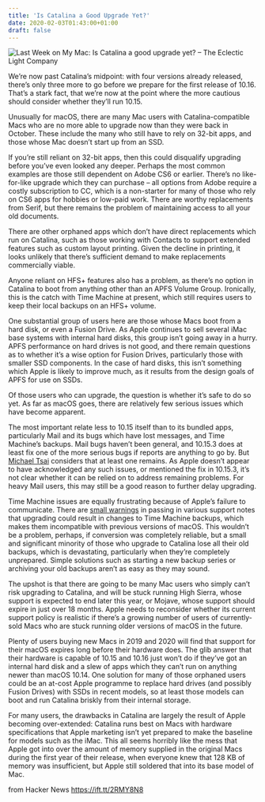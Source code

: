 ```yaml
---
title: 'Is Catalina a Good Upgrade Yet?'
date: 2020-02-03T01:43:00+01:00
draft: false
---
```


![](https://s0.wp.com/i/blank.jpg "Last Week on My Mac: Is Catalina a good upgrade yet? – The Eclectic Light Company")  

We’re now past Catalina’s midpoint: with four versions already released, there’s only three more to go before we prepare for the first release of 10.16. That’s a stark fact, that we’re now at the point where the more cautious should consider whether they’ll run 10.15.

Unusually for macOS, there are many Mac users with Catalina-compatible Macs who are no more able to upgrade now than they were back in October. These include the many who still have to rely on 32-bit apps, and those whose Mac doesn’t start up from an SSD.

If you’re still reliant on 32-bit apps, then this could disqualify upgrading before you’ve even looked any deeper. Perhaps the most common examples are those still dependent on Adobe CS6 or earlier. There’s no like-for-like upgrade which they can purchase – all options from Adobe require a costly subscription to CC, which is a non-starter for many of those who rely on CS6 apps for hobbies or low-paid work. There are worthy replacements from Serif, but there remains the problem of maintaining access to all your old documents.

There are other orphaned apps which don’t have direct replacements which run on Catalina, such as those working with Contacts to support extended features such as custom layout printing. Given the decline in printing, it looks unlikely that there’s sufficient demand to make replacements commercially viable.

Anyone reliant on HFS+ features also has a problem, as there’s no option in Catalina to boot from anything other than an APFS Volume Group. Ironically, this is the catch with Time Machine at present, which still requires users to keep their local backups on an HFS+ volume.

One substantial group of users here are those whose Macs boot from a hard disk, or even a Fusion Drive. As Apple continues to sell several iMac base systems with internal hard disks, this group isn’t going away in a hurry. APFS performance on hard drives is not good, and there remain questions as to whether it’s a wise option for Fusion Drives, particularly those with smaller SSD components. In the case of hard disks, this isn’t something which Apple is likely to improve much, as it results from the design goals of APFS for use on SSDs.

Of those users who can upgrade, the question is whether it’s safe to do so yet. As far as macOS goes, there are relatively few serious issues which have become apparent.

The most important relate less to 10.15 itself than to its bundled apps, particularly Mail and its bugs which have lost messages, and Time Machine’s backups. Mail bugs haven’t been general, and 10.15.3 does at least fix one of the more serious bugs if reports are anything to go by. But [Michael Tsai](https://mjtsai.com/blog/2020/01/28/macos-10-15-3/#macos-10-15-3-update-2020-01-31) considers that at least one remains. As Apple doesn’t appear to have acknowledged any such issues, or mentioned the fix in 10.15.3, it’s not clear whether it can be relied on to address remaining problems. For heavy Mail users, this may still be a good reason to further delay upgrading.

Time Machine issues are equally frustrating because of Apple’s failure to communicate. There are [small warnings](https://support.apple.com/en-gb/guide/mac-help/mh35860/mac) in passing in various support notes that upgrading could result in changes to Time Machine backups, which makes them incompatible with previous versions of macOS. This wouldn’t be a problem, perhaps, if conversion was completely reliable, but a small and significant minority of those who upgrade to Catalina lose all their old backups, which is devastating, particularly when they’re completely unprepared. Simple solutions such as starting a new backup series or archiving your old backups aren’t as easy as they may sound.

The upshot is that there are going to be many Mac users who simply can’t risk upgrading to Catalina, and will be stuck running High Sierra, whose support is expected to end later this year, or Mojave, whose support should expire in just over 18 months. Apple needs to reconsider whether its current support policy is realistic if there’s a growing number of users of currently-sold Macs who are stuck running older versions of macOS in the future.

Plenty of users buying new Macs in 2019 and 2020 will find that support for their macOS expires long before their hardware does. The glib answer that their hardware is capable of 10.15 and 10.16 just won’t do if they’ve got an internal hard disk and a slew of apps which they can’t run on anything newer than macOS 10.14. One solution for many of those orphaned users could be an at-cost Apple programme to replace hard drives (and possibly Fusion Drives) with SSDs in recent models, so at least those models can boot and run Catalina briskly from their internal storage.

For many users, the drawbacks in Catalina are largely the result of Apple becoming over-extended: Catalina runs best on Macs with hardware specifications that Apple marketing isn’t yet prepared to make the baseline for models such as the iMac. This all seems horribly like the mess that Apple got into over the amount of memory supplied in the original Macs during the first year of their release, when everyone knew that 128 KB of memory was insufficient, but Apple still soldered that into its base model of Mac.

  
  
from Hacker News https://ift.tt/2RMY8N8